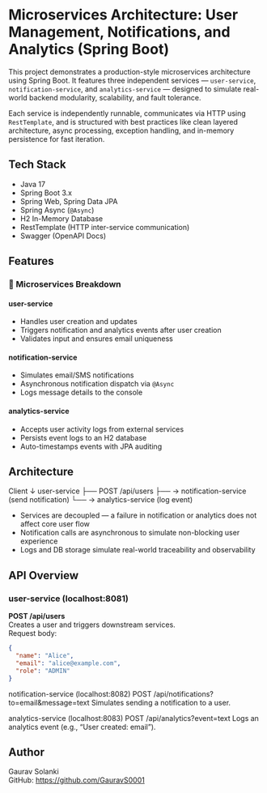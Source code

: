 # Microservices Architecture: User Management, Notifications, and Analytics (Spring Boot)

This project demonstrates a production-style microservices architecture using Spring Boot. It features three independent services — `user-service`, `notification-service`, and `analytics-service` — designed to simulate real-world backend modularity, scalability, and fault tolerance.

Each service is independently runnable, communicates via HTTP using `RestTemplate`, and is structured with best practices like clean layered architecture, async processing, exception handling, and in-memory persistence for fast iteration.

## Tech Stack

- Java 17  
- Spring Boot 3.x  
- Spring Web, Spring Data JPA  
- Spring Async (`@Async`)  
- H2 In-Memory Database  
- RestTemplate (HTTP inter-service communication)  
- Swagger (OpenAPI Docs)  

## Features

### 🧩 Microservices Breakdown

#### user-service
- Handles user creation and updates  
- Triggers notification and analytics events after user creation  
- Validates input and ensures email uniqueness  

#### notification-service
- Simulates email/SMS notifications  
- Asynchronous notification dispatch via `@Async`  
- Logs message details to the console  

#### analytics-service
- Accepts user activity logs from external services  
- Persists event logs to an H2 database  
- Auto-timestamps events with JPA auditing  

## Architecture

Client
↓
user-service
├── POST /api/users
├── → notification-service (send notification)
└── → analytics-service (log event)


- Services are decoupled — a failure in notification or analytics does not affect core user flow  
- Notification calls are asynchronous to simulate non-blocking user experience  
- Logs and DB storage simulate real-world traceability and observability  

## API Overview

### user-service (localhost:8081)
**POST /api/users**  
Creates a user and triggers downstream services.  
Request body:
```json
{
  "name": "Alice",
  "email": "alice@example.com",
  "role": "ADMIN"
}
```
notification-service (localhost:8082)
POST /api/notifications?to=email&message=text
Simulates sending a notification to a user.

analytics-service (localhost:8083)
POST /api/analytics?event=text
Logs an analytics event (e.g., “User created: email”).

## Author

Gaurav Solanki  
GitHub: https://github.com/GauravS0001

